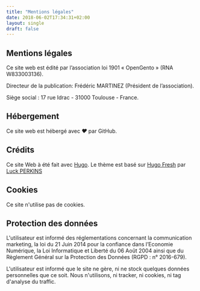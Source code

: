 ```yaml
---
title: "Mentions légales"
date: 2018-06-02T17:34:31+02:00
layout: single
draft: false
---
```


## Mentions légales

Ce site web est édité par l’association loi 1901 « OpenGento » (RNA W833003136).

Directeur de la publication: Frédéric MARTINEZ (Président de l’association).

Siège social : 17 rue Idrac - 31000 Toulouse - France.
   
## Hébergement

Ce site web est hébergé avec *&hearts;* par GitHub.

## Crédits

Ce site Web à été fait avec [Hugo](https://gohugo.io/).
Le thème est basé sur [Hugo Fresh](https://themes.gohugo.io/hugo-fresh/) par [Luck PERKINS](https://github.com/lucperkins)

## Cookies

Ce site n'utilise pas de cookies.

## Protection des données

L'utilisateur est informé des réglementations concernant la communication marketing, la loi du 21 Juin 2014 pour la confiance dans l’Economie Numérique, la Loi Informatique et Liberté du 06 Août 2004 ainsi que du Règlement Général sur la Protection des Données (RGPD : n° 2016-679).

L'utilisateur est informé que le site ne gère, ni ne stock quelques données personnelles que ce soit.
Nous n'utilisons, ni tracker, ni cookies, ni tag d'analyse du traffic.
